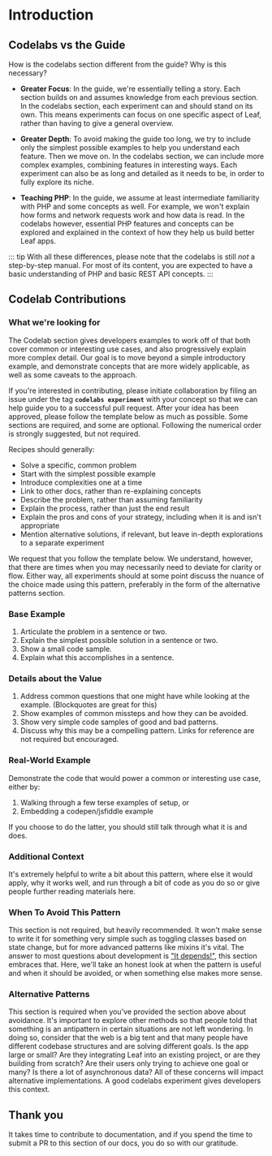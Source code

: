 # Introduction

## Codelabs vs the Guide

How is the codelabs section different from the guide? Why is this necessary?

- **Greater Focus**: In the guide, we're essentially telling a story. Each section builds on and assumes knowledge from each previous section. In the codelabs section, each experiment can and should stand on its own. This means experiments can focus on one specific aspect of Leaf, rather than having to give a general overview.

- **Greater Depth**: To avoid making the guide too long, we try to include only the simplest possible examples to help you understand each feature. Then we move on. In the codelabs section, we can include more complex examples, combining features in interesting ways. Each experiment can also be as long and detailed as it needs to be, in order to fully explore its niche.

- **Teaching PHP**: In the guide, we assume at least intermediate familiarity with PHP and some concepts as well. For example, we won't explain how forms and network requests work and how data is read. In the codelabs however, essential PHP features and concepts can be explored and explained in the context of how they help us build better Leaf apps.

::: tip
With all these differences, please note that the codelabs is still _not_ a step-by-step manual. For most of its content, you are expected to have a basic understanding of PHP and basic REST API concepts.
:::

## Codelab Contributions

### What we're looking for

The Codelab section gives developers examples to work off of that both cover common or interesting use cases, and also progressively explain more complex detail. Our goal is to move beyond a simple introductory example, and demonstrate concepts that are more widely applicable, as well as some caveats to the approach.

If you're interested in contributing, please initiate collaboration by filing an issue under the tag **`codelabs experiment`** with your concept so that we can help guide you to a successful pull request. After your idea has been approved, please follow the template below as much as possible. Some sections are required, and some are optional. Following the numerical order is strongly suggested, but not required.

Recipes should generally:

- Solve a specific, common problem
- Start with the simplest possible example
- Introduce complexities one at a time
- Link to other docs, rather than re-explaining concepts
- Describe the problem, rather than assuming familiarity
- Explain the process, rather than just the end result
- Explain the pros and cons of your strategy, including when it is and isn't appropriate
- Mention alternative solutions, if relevant, but leave in-depth explorations to a separate experiment

We request that you follow the template below. We understand, however, that there are times when you may necessarily need to deviate for clarity or flow. Either way, all experiments should at some point discuss the nuance of the choice made using this pattern, preferably in the form of the alternative patterns section.

### Base Example <Badge text="required" type="error" />

1. Articulate the problem in a sentence or two.
2. Explain the simplest possible solution in a sentence or two.
3. Show a small code sample.
4. Explain what this accomplishes in a sentence.

### Details about the Value <Badge text="required" type="error" />

1. Address common questions that one might have while looking at the example. (Blockquotes are great for this)
2. Show examples of common missteps and how they can be avoided.
3. Show very simple code samples of good and bad patterns.
4. Discuss why this may be a compelling pattern. Links for reference are not required but encouraged.

### Real-World Example <Badge text="required" type="error" />

Demonstrate the code that would power a common or interesting use case, either by:

1. Walking through a few terse examples of setup, or
2. Embedding a codepen/jsfiddle example

If you choose to do the latter, you should still talk through what it is and does.

### Additional Context <Badge text="optional" />

It's extremely helpful to write a bit about this pattern, where else it would apply, why it works well, and run through a bit of code as you do so or give people further reading materials here.

### When To Avoid This Pattern <Badge text="optional" />

This section is not required, but heavily recommended. It won't make sense to write it for something very simple such as toggling classes based on state change, but for more advanced patterns like mixins it's vital. The answer to most questions about development is ["It depends!"](https://codepen.io/rachsmith/pen/YweZbG), this section embraces that. Here, we'll take an honest look at when the pattern is useful and when it should be avoided, or when something else makes more sense.

### Alternative Patterns <Badge text="required with avoidance section" type="warning" />

This section is required when you've provided the section above about avoidance. It's important to explore other methods so that people told that something is an antipattern in certain situations are not left wondering. In doing so, consider that the web is a big tent and that many people have different codebase structures and are solving different goals. Is the app large or small? Are they integrating Leaf into an existing project, or are they building from scratch? Are their users only trying to achieve one goal or many? Is there a lot of asynchronous data? All of these concerns will impact alternative implementations. A good codelabs experiment gives developers this context.

## Thank you

It takes time to contribute to documentation, and if you spend the time to submit a PR to this section of our docs, you do so with our gratitude.
